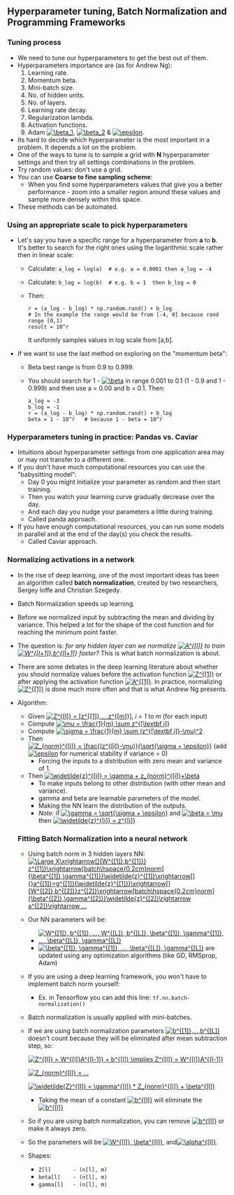 ## Hyperparameter tuning, Batch Normalization and Programming Frameworks

### Tuning process

- We need to tune our hyperparameters to get the best out of them.
- Hyperparameters importance are (as for Andrew Ng):
  1. Learning rate.
  2. Momentum beta.
  3. Mini-batch size.
  4. No. of hidden units.
  5. No. of layers.
  6. Learning rate decay.
  7. Regularization lambda.
  8. Activation functions.
  9. Adam <a href="https://www.codecogs.com/eqnedit.php?latex=\beta_1" target="_blank"><img src="https://latex.codecogs.com/gif.latex?\beta_1" title="\beta_1" /></a>, <a href="https://www.codecogs.com/eqnedit.php?latex=\beta_2" target="_blank"><img src="https://latex.codecogs.com/gif.latex?\beta_2" title="\beta_2" /></a> & <a href="https://www.codecogs.com/eqnedit.php?latex=\epsilon" target="_blank"><img src="https://latex.codecogs.com/gif.latex?\epsilon" title="\epsilon" /></a>.
- Its hard to decide which hyperparameter is the most important in a problem. It depends a lot on the problem.
- One of the ways to tune is to sample a grid with **N** hyperparameter settings and then try all settings combinations in the problem.
- Try random values: don't use a grid.
- You can use **Coarse to fine sampling scheme**:
  - When you find some hyperparameters values that give you a better performance - zoom into a smaller region around these values and sample more densely within this space.
- These methods can be automated.

### Using an appropriate scale to pick hyperparameters

- Let's say you have a specific range for a hyperparameter from **a** to **b**. It's better to search for the right ones using the logarithmic scale rather then in linear scale:

  - Calculate: `a_log = log(a)  # e.g. a = 0.0001 then a_log = -4`

  - Calculate: `b_log = log(b)  # e.g. b = 1  then b_log = 0`

  - Then:

    ```
    r = (a_log - b_log) * np.random.rand() + b_log
    # In the example the range would be from [-4, 0] because rand range [0,1)
    result = 10^r
    ```

    It uniformly samples values in log scale from [a,b].

- If we want to use the last method on exploring on the "momentum beta":

  - Beta best range is from 0.9 to 0.999.

  - You should search for 1 - <a href="https://www.codecogs.com/eqnedit.php?latex=\beta" target="_blank"><img src="https://latex.codecogs.com/gif.latex?\beta" title="\beta" /></a> in range 0.001 to 0.1 (1 - 0.9 and 1 - 0.999)  and then use  a = 0.00 and b = 0.1. Then:

    ```
    a_log = -3
    b_log = -1
    r = (a_log - b_log) * np.random.rand() + b_log
    beta = 1 - 10^r   # because 1 - beta = 10^r
    ```

### Hyperparameters tuning in practice: Pandas vs. Caviar 

- Intuitions about hyperparameter settings from one application area may or may not transfer to a different one.
- If you don't have much computational resources you can use the "babysitting model":
  - Day 0 you might initialize your parameter as random and then start training.
  - Then you watch your learning curve gradually decrease over the day.
  - And each day you nudge your parameters a little during training.
  - Called panda approach.
- If you have enough computational resources, you can run some models in parallel and at the end of the day(s) you check the results.
  - Called Caviar approach.

### Normalizing activations in a network

- In the rise of deep learning, one of the most important ideas has been an algorithm called **batch normalization**, created by two researchers, Sergey Ioffe and Christian Szegedy.

- Batch Normalization speeds up learning.

- Before we normalized input by subtracting the mean and dividing by variance. This helped a lot for the shape of the cost function and for reaching the minimum point faster.

- The question is: *for any hidden layer can we normalize <a href="https://www.codecogs.com/eqnedit.php?latex=A^{[l]}" target="_blank"><img src="https://latex.codecogs.com/gif.latex?A^{[l]}" title="A^{[l]}" /></a> to train <a href="https://www.codecogs.com/eqnedit.php?latex=W^{[l&plus;1]},b^{[l&plus;1]}" target="_blank"><img src="https://latex.codecogs.com/gif.latex?W^{[l&plus;1]},b^{[l&plus;1]}" title="W^{[l+1]},b^{[l+1]}" /></a> faster?* This is what batch normalization is about.

- There are some debates in the deep learning literature about whether you should normalize values before the activation function <a href="https://www.codecogs.com/eqnedit.php?latex=Z^{[1]}" target="_blank"><img src="https://latex.codecogs.com/gif.latex?Z^{[1]}" title="Z^{[1]}" /></a> or after applying the activation function <a href="https://www.codecogs.com/eqnedit.php?latex=A^{[1]}" target="_blank"><img src="https://latex.codecogs.com/gif.latex?A^{[1]}" title="A^{[1]}" /></a>. In practice, normalizing <a href="https://www.codecogs.com/eqnedit.php?latex=Z^{[1]}" target="_blank"><img src="https://latex.codecogs.com/gif.latex?Z^{[1]}" title="Z^{[1]}" /></a> is done much more often and that is what Andrew Ng presents.

- Algorithm:

  - Given <a href="https://www.codecogs.com/eqnedit.php?latex=\inline&space;Z^{[l]}&space;=&space;[z^{[1]},...,z^{[m]}]" target="_blank"><img src="https://latex.codecogs.com/gif.latex?\inline&space;Z^{[l]}&space;=&space;[z^{[1]},...,z^{[m]}]" title="Z^{[l]} = [z^{[1]},...,z^{[m]}]" /></a>, *i* = *1* to *m* (for each input)
  - Compute <a href="https://www.codecogs.com/eqnedit.php?latex=\mu&space;=&space;\frac{1}{m}&space;\sum&space;z^{[\textbf&space;i]}" target="_blank"><img src="https://latex.codecogs.com/gif.latex?\mu&space;=&space;\frac{1}{m}&space;\sum&space;z^{[\textbf&space;i]}" title="\mu = \frac{1}{m} \sum z^{[\textbf i]}" /></a>
  - Compute <a href="https://www.codecogs.com/eqnedit.php?latex=\sigma&space;=&space;\frac{1}{m}&space;\sum&space;(z^{[\textbf&space;i]}-\mu)^2" target="_blank"><img src="https://latex.codecogs.com/gif.latex?\sigma&space;=&space;\frac{1}{m}&space;\sum&space;(z^{[\textbf&space;i]}-\mu)^2" title="\sigma = \frac{1}{m} \sum (z^{[\textbf i]}-\mu)^2" /></a>
  - Then <a href="https://www.codecogs.com/eqnedit.php?latex=Z_{norm}^{[i]}&space;=&space;\frac{(z^{[i]}-\mu)}{\sqrt{\sigma&space;&plus;&space;\epsilon}}" target="_blank"><img src="https://latex.codecogs.com/gif.latex?Z_{norm}^{[i]}&space;=&space;\frac{(z^{[i]}-\mu)}{\sqrt{\sigma&space;&plus;&space;\epsilon}}" title="Z_{norm}^{[i]} = \frac{(z^{[i]}-\mu)}{\sqrt{\sigma + \epsilon}}" /></a> (add <a href="https://www.codecogs.com/eqnedit.php?latex=\epsilon" target="_blank"><img src="https://latex.codecogs.com/gif.latex?\epsilon" title="\epsilon" /></a> for numerical stability if variance = 0)
    - Forcing the inputs to a distribution with zero mean and variance of 1.
  - Then <a href="https://www.codecogs.com/eqnedit.php?latex=\widetilde{z}^{[i]}&space;=&space;\gamma&space;&plus;&space;z_{norm}^{[i]}&plus;\beta" target="_blank"><img src="https://latex.codecogs.com/gif.latex?\widetilde{z}^{[i]}&space;=&space;\gamma&space;&plus;&space;z_{norm}^{[i]}&plus;\beta" title="\widetilde{z}^{[i]} = \gamma + z_{norm}^{[i]}+\beta" /></a>
    - To make inputs belong to other distribution (with other mean and variance).
    - gamma and beta are learnable parameters of the model.
    - Making the NN learn the distribution of the outputs.
    - _Note:_ if <a href="https://www.codecogs.com/eqnedit.php?latex=\gamma&space;=&space;\sqrt{\sigma&space;&plus;&space;\epsilon}" target="_blank"><img src="https://latex.codecogs.com/gif.latex?\gamma&space;=&space;\sqrt{\sigma&space;&plus;&space;\epsilon}" title="\gamma = \sqrt{\sigma + \epsilon}" /></a> and <a href="https://www.codecogs.com/eqnedit.php?latex=\beta&space;=&space;\mu" target="_blank"><img src="https://latex.codecogs.com/gif.latex?\beta&space;=&space;\mu" title="\beta = \mu" /></a> then <a href="https://www.codecogs.com/eqnedit.php?latex=\widetilde{z}^{[i]}&space;=&space;z^{[i]}" target="_blank"><img src="https://latex.codecogs.com/gif.latex?\widetilde{z}^{[i]}&space;=&space;z^{[i]}" title="\widetilde{z}^{[i]} = z^{[i]}" /></a>

  ### Fitting Batch Normalization into a neural network

  - Using batch norm in 3 hidden layers NN:
    <a href="https://www.codecogs.com/eqnedit.php?latex=\inline&space;\Large&space;X\xrightarrow[]{W^{[1]},b^{[1]}}&space;z^{[1]}\xrightarrow[batch\hspace{0.2cm}norm]{\beta^{[1]},\gamma^{[1]}}\widetilde{z}^{[1]}\xrightarrow[]{}a^{[1]}=g^{[1]}(\widetilde{z}^{[1]})\xrightarrow[]{W^{[2]},b^{[2]}}z^{[2]}\xrightarrow[batch\hspace{0.2cm}norm]{\beta^{[2]},\gamma^{[2]}}\widetilde{z}^{[2]}\rightarrow&space;a^{[2]}\rightarrow&space;..." target="_blank"><img src="https://latex.codecogs.com/gif.latex?\inline&space;\Large&space;X\xrightarrow[]{W^{[1]},b^{[1]}}&space;z^{[1]}\xrightarrow[batch\hspace{0.2cm}norm]{\beta^{[1]},\gamma^{[1]}}\widetilde{z}^{[1]}\xrightarrow[]{}a^{[1]}=g^{[1]}(\widetilde{z}^{[1]})\xrightarrow[]{W^{[2]},b^{[2]}}z^{[2]}\xrightarrow[batch\hspace{0.2cm}norm]{\beta^{[2]},\gamma^{[2]}}\widetilde{z}^{[2]}\rightarrow&space;a^{[2]}\rightarrow&space;..." title="\Large X\xrightarrow[]{W^{[1]},b^{[1]}} z^{[1]}\xrightarrow[batch\hspace{0.2cm}norm]{\beta^{[1]},\gamma^{[1]}}\widetilde{z}^{[1]}\xrightarrow[]{}a^{[1]}=g^{[1]}(\widetilde{z}^{[1]})\xrightarrow[]{W^{[2]},b^{[2]}}z^{[2]}\xrightarrow[batch\hspace{0.2cm}norm]{\beta^{[2]},\gamma^{[2]}}\widetilde{z}^{[2]}\rightarrow a^{[2]}\rightarrow ..." /></a>

  - Our NN parameters will be:

    - <a href="https://www.codecogs.com/eqnedit.php?latex=W^{[1]},&space;b^{[1]},&space;...,&space;W^{[L]},&space;b^{[L]},&space;\beta^{[1]},&space;\gamma^{[1]},&space;...,&space;\beta^{[L]},&space;\gamma^{[L]}" target="_blank"><img src="https://latex.codecogs.com/gif.latex?W^{[1]},&space;b^{[1]},&space;...,&space;W^{[L]},&space;b^{[L]},&space;\beta^{[1]},&space;\gamma^{[1]},&space;...,&space;\beta^{[L]},&space;\gamma^{[L]}" title="W^{[1]}, b^{[1]}, ..., W^{[L]}, b^{[L]}, \beta^{[1]}, \gamma^{[1]}, ..., \beta^{[L]}, \gamma^{[L]}" /></a>
    - <a href="https://www.codecogs.com/eqnedit.php?latex=\beta^{[1]},&space;\gamma^{[1]},&space;...,&space;\beta^{[L]},&space;\gamma^{[L]}" target="_blank"><img src="https://latex.codecogs.com/gif.latex?\beta^{[1]},&space;\gamma^{[1]},&space;...,&space;\beta^{[L]},&space;\gamma^{[L]}" title="\beta^{[1]}, \gamma^{[1]}, ..., \beta^{[L]}, \gamma^{[L]}" /></a> are updated using any optimization algorithms (like GD, RMSprop, Adam)

  - If you are using a deep learning framework, you won't have to implement batch norm yourself:

    - Ex. in Tensorflow you can add this line: `tf.nn.batch-normalization()`

  - Batch normalization is usually applied with mini-batches.

  - If we are using batch normalization parameters <a href="https://www.codecogs.com/eqnedit.php?latex=b^{[1]},...,b^{[L]}" target="_blank"><img src="https://latex.codecogs.com/gif.latex?b^{[1]},...,b^{[L]}" title="b^{[1]},...,b^{[L]}" /></a> doesn't count because they will be eliminated after mean subtraction step, so:

    <a href="https://www.codecogs.com/eqnedit.php?latex=Z^{[l]}&space;=&space;W^{[l]}A^{[l-1]}&space;&plus;&space;b^{[l]}&space;\implies&space;Z^{[l]}&space;=&space;W^{[l]}A^{[l-1]}" target="_blank"><img src="https://latex.codecogs.com/gif.latex?Z^{[l]}&space;=&space;W^{[l]}A^{[l-1]}&space;&plus;&space;b^{[l]}&space;\implies&space;Z^{[l]}&space;=&space;W^{[l]}A^{[l-1]}" title="Z^{[l]} = W^{[l]}A^{[l-1]} + b^{[l]} \implies Z^{[l]} = W^{[l]}A^{[l-1]}" /></a>

    <a href="https://www.codecogs.com/eqnedit.php?latex=Z_{norm}^{[l]}&space;=&space;..." target="_blank"><img src="https://latex.codecogs.com/gif.latex?Z_{norm}^{[l]}&space;=&space;..." title="Z_{norm}^{[l]} = ..." /></a>

    <a href="https://www.codecogs.com/eqnedit.php?latex=\widetilde{Z}^{[l]}&space;=&space;\gamma^{[l]}&space;*&space;Z_{norm}^{[l]}&space;&plus;&space;\beta^{[l]}" target="_blank"><img src="https://latex.codecogs.com/gif.latex?\widetilde{Z}^{[l]}&space;=&space;\gamma^{[l]}&space;*&space;Z_{norm}^{[l]}&space;&plus;&space;\beta^{[l]}" title="\widetilde{Z}^{[l]} = \gamma^{[l]} * Z_{norm}^{[l]} + \beta^{[l]}" /></a>

    - Taking the mean of a constant <a href="https://www.codecogs.com/eqnedit.php?latex=b^{[l]}" target="_blank"><img src="https://latex.codecogs.com/gif.latex?b^{[l]}" title="b^{[l]}" /></a> will eliminate the <a href="https://www.codecogs.com/eqnedit.php?latex=b^{[l]}" target="_blank"><img src="https://latex.codecogs.com/gif.latex?b^{[l]}" title="b^{[l]}" /></a>

  - So if you are using batch normalization, you can remove <a href="https://www.codecogs.com/eqnedit.php?latex=b^{[l]}" target="_blank"><img src="https://latex.codecogs.com/gif.latex?b^{[l]}" title="b^{[l]}" /></a> or make it always zero.

  - So the parameters will be <a href="https://www.codecogs.com/eqnedit.php?latex=W^{[l]},&space;\beta^{[l]}" target="_blank"><img src="https://latex.codecogs.com/gif.latex?W^{[l]},&space;\beta^{[l]}" title="W^{[l]}, \beta^{[l]}" /></a>, and<a href="https://www.codecogs.com/eqnedit.php?latex=\alpha^{[l]}" target="_blank"><img src="https://latex.codecogs.com/gif.latex?\alpha^{[l]}" title="\alpha^{[l]}" /></a>.

  - Shapes:

    - `Z[l]       - (n[l], m)`
    - `beta[l]    - (n[l], m)`
    - `gamma[l]   - (n[l], m)`